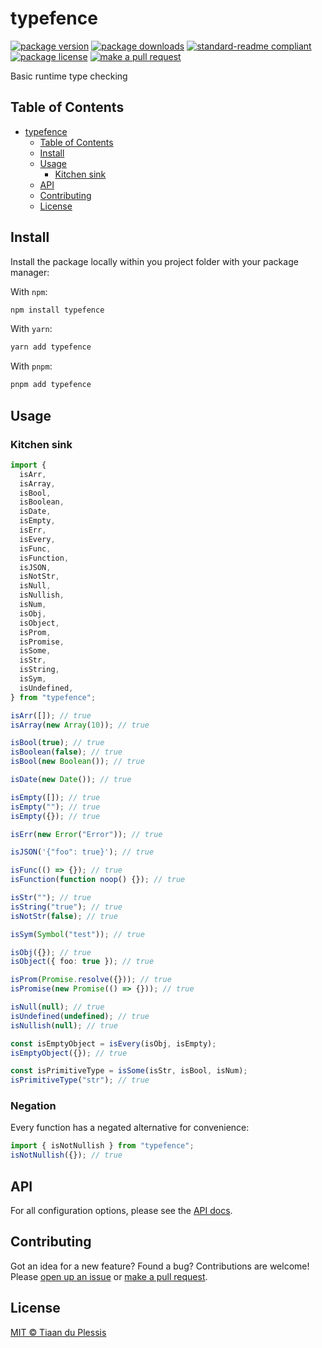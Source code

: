 # typefence

[![package version](https://img.shields.io/npm/v/typefence.svg?style=flat-square)](https://npmjs.org/package/typefence)
[![package downloads](https://img.shields.io/npm/dm/typefence.svg?style=flat-square)](https://npmjs.org/package/typefence)
[![standard-readme compliant](https://img.shields.io/badge/readme%20style-standard-brightgreen.svg?style=flat-square)](https://github.com/RichardLitt/standard-readme)
[![package license](https://img.shields.io/npm/l/typefence.svg?style=flat-square)](https://npmjs.org/package/typefence)
[![make a pull request](https://img.shields.io/badge/PRs-welcome-brightgreen.svg?style=flat-square)](http://makeapullrequest.com)

Basic runtime type checking

## Table of Contents

- [typefence](#typefence)
  - [Table of Contents](#table-of-contents)
  - [Install](#install)
  - [Usage](#usage)
    - [Kitchen sink](#kitchen-sink)
  - [API](#api)
  - [Contributing](#contributing)
  - [License](#license)

## Install

Install the package locally within you project folder with your package manager:

With `npm`:

```sh
npm install typefence
```

With `yarn`:

```sh
yarn add typefence
```

With `pnpm`:

```sh
pnpm add typefence
```

## Usage

### Kitchen sink

```ts
import {
  isArr,
  isArray,
  isBool,
  isBoolean,
  isDate,
  isEmpty,
  isErr,
  isEvery,
  isFunc,
  isFunction,
  isJSON,
  isNotStr,
  isNull,
  isNullish,
  isNum,
  isObj,
  isObject,
  isProm,
  isPromise,
  isSome,
  isStr,
  isString,
  isSym,
  isUndefined,
} from "typefence";

isArr([]); // true
isArray(new Array(10)); // true

isBool(true); // true
isBoolean(false); // true
isBool(new Boolean()); // true

isDate(new Date()); // true

isEmpty([]); // true
isEmpty(""); // true
isEmpty({}); // true

isErr(new Error("Error")); // true

isJSON('{"foo": true}'); // true

isFunc(() => {}); // true
isFunction(function noop() {}); // true

isStr(""); // true
isString("true"); // true
isNotStr(false); // true

isSym(Symbol("test")); // true

isObj({}); // true
isObject({ foo: true }); // true

isProm(Promise.resolve({})); // true
isPromise(new Promise(() => {})); // true

isNull(null); // true
isUndefined(undefined); // true
isNullish(null); // true

const isEmptyObject = isEvery(isObj, isEmpty);
isEmptyObject({}); // true

const isPrimitiveType = isSome(isStr, isBool, isNum);
isPrimitiveType("str"); // true
```

### Negation

Every function has a negated alternative for convenience:

```ts
import { isNotNullish } from "typefence";
isNotNullish({}); // true
```

## API

For all configuration options, please see the [API docs](https://paka.dev/npm/typefence).

## Contributing

Got an idea for a new feature? Found a bug? Contributions are welcome! Please [open up an issue](https://github.com/tiaanduplessis/typefence/issues) or [make a pull request](https://makeapullrequest.com/).

## License

[MIT © Tiaan du Plessis](./LICENSE)
